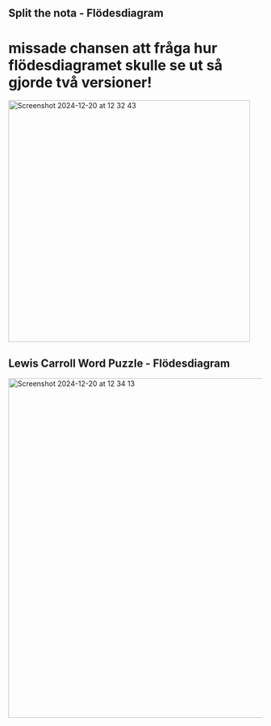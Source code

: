 ## Split the nota - Flödesdiagram
# missade chansen att fråga hur flödesdiagramet skulle se ut så gjorde två versioner!
<img width="479" alt="Screenshot 2024-12-20 at 12 32 43" src="https://github.com/user-attachments/assets/d106838a-01bc-4993-8bff-14e13593d866" />

## Lewis Carroll Word Puzzle - Flödesdiagram
<img width="673" alt="Screenshot 2024-12-20 at 12 34 13" src="https://github.com/user-attachments/assets/70a2ec66-b3ac-44ee-a45f-3af2b092813f" />
